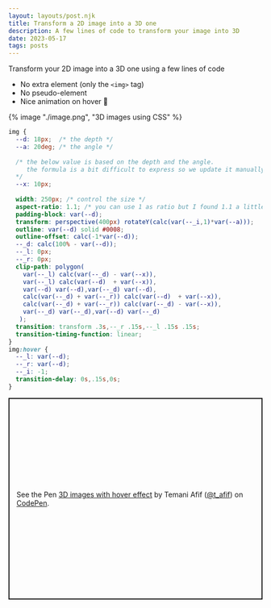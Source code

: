 ```yaml
---
layout: layouts/post.njk
title: Transform a 2D image into a 3D one
description: A few lines of code to transform your image into 3D
date: 2023-05-17
tags: posts
---
```


Transform your 2D image into a 3D one using a few lines of code
* No extra element (only the `<img>` tag)
* No pseudo-element
* Nice animation on hover 🤩


{% image "./image.png", "3D images using CSS" %}

```css
img {
  --d: 18px;  /* the depth */
  --a: 20deg; /* the angle */
  
  /* the below value is based on the depth and the angle.
     the formula is a bit difficult to express so we update it manually
  */
  --x: 10px;
  
  width: 250px; /* control the size */
  aspect-ratio: 1.1; /* you can use 1 as ratio but I found 1.1 a little better */
  padding-block: var(--d);
  transform: perspective(400px) rotateY(calc(var(--_i,1)*var(--a)));
  outline: var(--d) solid #0008;
  outline-offset: calc(-1*var(--d));
  --_d: calc(100% - var(--d));
  --_l: 0px;
  --_r: 0px;
  clip-path: polygon(
    var(--_l) calc(var(--_d) - var(--x)),
    var(--_l) calc(var(--d)  + var(--x)), 
    var(--d) var(--d),var(--_d) var(--d),
    calc(var(--_d) + var(--_r)) calc(var(--d)  + var(--x)),
    calc(var(--_d) + var(--_r)) calc(var(--_d) - var(--x)),  
    var(--_d) var(--_d),var(--d) var(--_d)
   );
  transition: transform .3s,--_r .15s,--_l .15s .15s;
  transition-timing-function: linear;
}
img:hover {
  --_l: var(--d);
  --_r: var(--d);
  --_i: -1;
  transition-delay: 0s,.15s,0s;
}
```

<p class="codepen" data-height="400" data-default-tab="result" data-slug-hash="yLRRBKj" data-preview="true" data-user="t_afif" style="height: 400px; box-sizing: border-box; display: flex; align-items: center; justify-content: center; border: 2px solid; margin: 1em 0; padding: 1em;">
  <span>See the Pen <a href="https://codepen.io/t_afif/pen/yLRRBKj">
  3D images with hover effect</a> by Temani Afif (<a href="https://codepen.io/t_afif">@t_afif</a>)
  on <a href="https://codepen.io">CodePen</a>.</span>
</p>
<script async src="https://cpwebassets.codepen.io/assets/embed/ei.js"></script>

